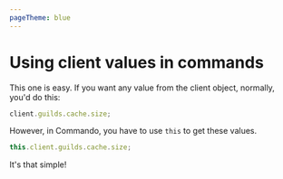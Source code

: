 ```yaml
---
pageTheme: blue
---
```


# Using client values in commands

This one is easy. If you want any value from the client object, normally, you'd do this:

```js
client.guilds.cache.size;
```

However, in Commando, you have to use `this` to get these values.

```js
this.client.guilds.cache.size;
```

It's that simple!
